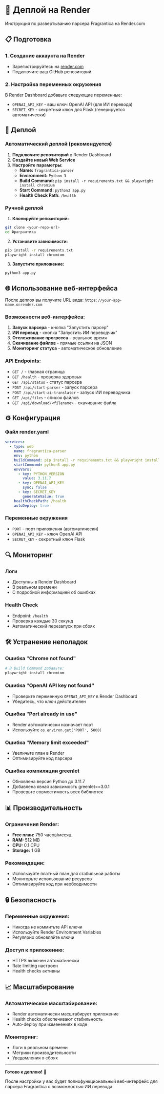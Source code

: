 # 🚀 Деплой на Render

Инструкция по развертыванию парсера Fragrantica на Render.com

## 📋 Подготовка

### 1. Создание аккаунта на Render
- Зарегистрируйтесь на [render.com](https://render.com)
- Подключите ваш GitHub репозиторий

### 2. Настройка переменных окружения
В Render Dashboard добавьте следующие переменные:

- `OPENAI_API_KEY` - ваш ключ OpenAI API (для ИИ перевода)
- `SECRET_KEY` - секретный ключ для Flask (генерируется автоматически)

## 🔧 Деплой

### Автоматический деплой (рекомендуется)

1. **Подключите репозиторий** в Render Dashboard
2. **Создайте новый Web Service**
3. **Настройте параметры:**
   - **Name:** `fragrantica-parser`
   - **Environment:** `Python 3`
   - **Build Command:** `pip install -r requirements.txt && playwright install chromium`
   - **Start Command:** `python3 app.py`
   - **Health Check Path:** `/health`

### Ручной деплой

1. **Клонируйте репозиторий:**
```bash
git clone <your-repo-url>
cd Фрагрантика
```

2. **Установите зависимости:**
```bash
pip install -r requirements.txt
playwright install chromium
```

3. **Запустите приложение:**
```bash
python3 app.py
```

## 🌐 Использование веб-интерфейса

После деплоя вы получите URL вида: `https://your-app-name.onrender.com`

### Возможности веб-интерфейса:

1. **Запуск парсера** - кнопка "Запустить парсер"
2. **ИИ перевод** - кнопка "Запустить ИИ переводчик" 
3. **Отслеживание прогресса** - реальное время
4. **Скачивание файлов** - прямые ссылки на JSON
5. **Мониторинг статуса** - автоматическое обновление

### API Endpoints:

- `GET /` - главная страница
- `GET /health` - проверка здоровья
- `GET /api/status` - статус парсера
- `POST /api/start-parser` - запуск парсера
- `POST /api/start-ai-translator` - запуск ИИ переводчика
- `GET /api/files` - список файлов
- `GET /api/download/<filename>` - скачивание файла

## ⚙️ Конфигурация

### Файл render.yaml
```yaml
services:
  - type: web
    name: fragrantica-parser
    env: python
    buildCommand: pip install -r requirements.txt && playwright install chromium
    startCommand: python3 app.py
    envVars:
      - key: PYTHON_VERSION
        value: 3.11.7
      - key: OPENAI_API_KEY
        sync: false
      - key: SECRET_KEY
        generateValue: true
    healthCheckPath: /health
    autoDeploy: true
```

### Переменные окружения
- `PORT` - порт приложения (автоматически)
- `OPENAI_API_KEY` - ключ OpenAI API
- `SECRET_KEY` - секретный ключ Flask

## 🔍 Мониторинг

### Логи
- Доступны в Render Dashboard
- В реальном времени
- С подробной информацией об ошибках

### Health Check
- Endpoint: `/health`
- Проверка каждые 30 секунд
- Автоматический перезапуск при сбоях

## 🛠️ Устранение неполадок

### Ошибка "Chrome not found"
```bash
# В Build Command добавьте:
playwright install chromium
```

### Ошибка "OpenAI API key not found"
- Проверьте переменную `OPENAI_API_KEY` в Render Dashboard
- Убедитесь, что ключ действителен

### Ошибка "Port already in use"
- Render автоматически назначает порт
- Используйте `os.environ.get('PORT', 5000)`

### Ошибка "Memory limit exceeded"
- Увеличьте план в Render
- Оптимизируйте код парсера

### Ошибка компиляции greenlet
- Обновлена версия Python до 3.11.7
- Добавлена явная зависимость greenlet==3.0.1
- Проверьте совместимость всех библиотек

## 📊 Производительность

### Ограничения Render:
- **Free план:** 750 часов/месяц
- **RAM:** 512 MB
- **CPU:** 0.1 CPU
- **Storage:** 1 GB

### Рекомендации:
- Используйте платный план для стабильной работы
- Мониторьте использование ресурсов
- Оптимизируйте код при необходимости

## 🔒 Безопасность

### Переменные окружения:
- Никогда не коммитьте API ключи
- Используйте Render Environment Variables
- Регулярно обновляйте ключи

### Доступ к приложению:
- HTTPS включен автоматически
- Rate limiting настроен
- Health checks активны

## 📈 Масштабирование

### Автоматическое масштабирование:
- Render автоматически масштабирует приложение
- Health checks обеспечивают стабильность
- Auto-deploy при изменениях в коде

### Мониторинг:
- Логи в реальном времени
- Метрики производительности
- Уведомления о сбоях

---

**Готово к деплою!** 🚀

После настройки у вас будет полнофункциональный веб-интерфейс для парсера Fragrantica с возможностью ИИ перевода. 